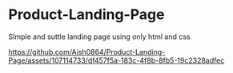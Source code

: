 # Product-Landing-Page

SImple and suttle landing page using only html and css



https://github.com/Aish0864/Product-Landing-Page/assets/107114733/df457f5a-183c-4f8b-8fb5-19c2328adfec


